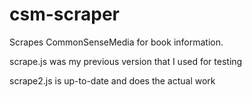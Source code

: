 # csm-scraper
Scrapes CommonSenseMedia for book information.

scrape.js was my previous version that I used for testing

scrape2.js is up-to-date and does the actual work
